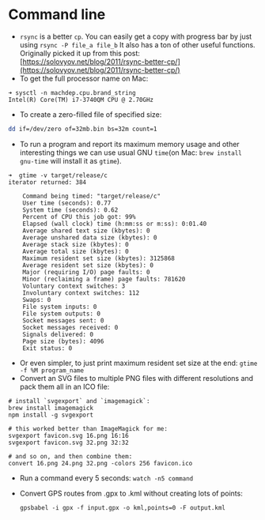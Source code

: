 # Command line

* `rsync` is a better `cp`. You can easily get a copy with progress bar by just using `rsync -P file_a file_b` It also has a ton of other useful functions. Originally picked it up from this post: [https://solovyov.net/blog/2011/rsync-better-cp/](https://solovyov.net/blog/2011/rsync-better-cp/)
* To get the full processor name on Mac:

```text
➜ sysctl -n machdep.cpu.brand_string
Intel(R) Core(TM) i7-3740QM CPU @ 2.70GHz
```

* To create a zero-filled file of specified size:

```bash
dd if=/dev/zero of=32mb.bin bs=32m count=1
```

* To run a program and report its maximum memory usage and other interesting things we can use usual GNU `time`\(on Mac: `brew install gnu-time` will install it as `gtime`\).

```text
➜  gtime -v target/release/c
iterator returned: 384

	Command being timed: "target/release/c"
	User time (seconds): 0.77
	System time (seconds): 0.62
	Percent of CPU this job got: 99%
	Elapsed (wall clock) time (h:mm:ss or m:ss): 0:01.40
	Average shared text size (kbytes): 0
	Average unshared data size (kbytes): 0
	Average stack size (kbytes): 0
	Average total size (kbytes): 0
	Maximum resident set size (kbytes): 3125868
	Average resident set size (kbytes): 0
	Major (requiring I/O) page faults: 0
	Minor (reclaiming a frame) page faults: 781620
	Voluntary context switches: 3
	Involuntary context switches: 112
	Swaps: 0
	File system inputs: 0
	File system outputs: 0
	Socket messages sent: 0
	Socket messages received: 0
	Signals delivered: 0
	Page size (bytes): 4096
	Exit status: 0
```

* Or even simpler, to just print maximum resident set size at the end: `gtime -f %M program_name`
* Convert an SVG files to multiple PNG files with different resolutions and pack them all in an ICO file:

```text
# install `svgexport` and `imagemagick`:
brew install imagemagick
npm install -g svgexport

# this worked better than ImageMagick for me:
svgexport favicon.svg 16.png 16:16
svgexport favicon.svg 32.png 32:32

# and so on, and then combine them:
convert 16.png 24.png 32.png -colors 256 favicon.ico
```

* Run a command every 5 seconds: `watch -n5 command`
* Convert GPS routes from .gpx to .kml without creating lots of points:

  ```text
  gpsbabel -i gpx -f input.gpx -o kml,points=0 -F output.kml
  ```

